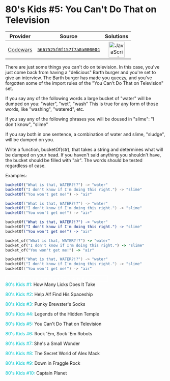 [_metadata_:generated]: - "true"

# 80's Kids #5: You Can't Do That on Television

<!-- INFO TABLE BEGIN -->

| Provider                                        | Source                                                                               | Solutions                                                                                                                                                    |
| :---------------------------------------------: | :----------------------------------------------------------------------------------: | :----------------------------------------------------------------------------------------------------------------------------------------------------------: |
| [Codewars](../../../docs/providers/Codewars.md) | [`5667525f0f157f7a0a000004`](https://www.codewars.com/kata/5667525f0f157f7a0a000004) | [<img src="https://res.cloudinary.com/rascaltwo/image/upload/v1631924076/javascript_ehszr7.svg" alt="JavaScript" title="JavaScript" width="50" />](solve.js) |

<!-- INFO TABLE END -->

There are just some things you can't do on television. In this case, you've just come back from having a "delicious" Barth burger and you're set to give an interview. The Barth burger has made you queezy, and you've forgotten some of the import rules of the "You Can't Do That on Television" set.

If you say any of the following words a large bucket of "water" will be dumped on you:
"water", "wet", "wash"
This is true for any form of those words, like "washing", "watered", etc.

If you say any of the following phrases you will be doused in "slime":
"I don't know", "slime"

If you say both in one sentence, a combination of water and slime, "sludge", will be dumped on you.

Write a function, bucketOf(str), that takes a string and determines what will be dumped on your head. If you haven't said anything you shouldn't have, the bucket should be filled with "air". The words should be tested regardless of case.

Examples:
```javascript
bucketOf("What is that, WATER?!?") -> "water"
bucketOf("I don't know if I'm doing this right.") -> "slime"
bucketOf("You won't get me!") -> "air"
```
```java
bucketOf("What is that, WATER?!?") -> "water"
bucketOf("I don't know if I'm doing this right.") -> "slime"
bucketOf("You won't get me!") -> "air"
```
```coffeescript
bucketOf("What is that, WATER?!?") -> "water"
bucketOf("I don't know if I'm doing this right.") -> "slime"
bucketOf("You won't get me!") -> "air"
```
```ruby
bucket_of("What is that, WATER?!?") -> "water"
bucket_of("I don't know if I'm doing this right.") -> "slime"
bucket_of("You won't get me!") -> "air"
```
```cpp
bucketOf("What is that, WATER?!?") -> "water"
bucketOf("I don't know if I'm doing this right.") -> "slime"
bucketOf("You won't get me!") -> "air"
```

<div style="width: 320px; text-align: center; color: white; border: white 1px solid;">
Check out my other 80's Kids Katas:
</div>
<div>
<a style='text-decoration:none' href='http://www.codewars.com/kata/80-s-kids-number-1-how-many-licks-does-it-take'><span style='color:#00C5CD'>80's Kids #1:</span> How Many Licks Does It Take</a><br />

<a style='text-decoration:none' href='http://www.codewars.com/kata/80-s-kids-number-2-help-alf-find-his-spaceship'><span style='color:#00C5CD'>80's Kids #2:</span> Help Alf Find His Spaceship</a><br />

<a style='text-decoration:none' href='http://www.codewars.com/kata/80-s-kids-number-3-punky-brewsters-socks'><span style='color:#00C5CD'>80's Kids #3:</span> Punky Brewster's Socks</a><br />

<a style='text-decoration:none' href='http://www.codewars.com/kata/80-s-kids-number-4-legends-of-the-hidden-temple'><span style='color:#00C5CD'>80's Kids #4:</span> Legends of the Hidden Temple</a><br />

<a style='text-decoration:none' href='http://www.codewars.com/kata/80-s-kids-number-5-you-cant-do-that-on-television'><span style='color:#00C5CD'>80's Kids #5:</span> You Can't Do That on Television</a><br />

<a style='text-decoration:none' href='http://www.codewars.com/kata/80-s-kids-number-6-rock-em-sock-em-robots'><span style='color:#00C5CD'>80's Kids #6:</span> Rock 'Em, Sock 'Em Robots</a><br />

<a style='text-decoration:none' href='http://www.codewars.com/kata/80-s-kids-number-7-shes-a-small-wonder'><span style='color:#00C5CD'>80's Kids #7:</span> She's a Small Wonder</a><br />

<a style='text-decoration:none' href='http://www.codewars.com/kata/80-s-kids-number-8-the-secret-world-of-alex-mack'><span style='color:#00C5CD'>80's Kids #8:</span> The Secret World of Alex Mack</a><br />

<a style='text-decoration:none' href='http://www.codewars.com/kata/80-s-kids-number-9-down-in-fraggle-rock'><span style='color:#00C5CD'>80's Kids #9:</span> Down in Fraggle Rock </a><br />

<a style='text-decoration:none' href='http://www.codewars.com/kata/80-s-kids-number-10-captain-planet'><span style='color:#00C5CD'>80's Kids #10:</span> Captain Planet </a><br />


</div>

